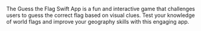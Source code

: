 The Guess the Flag Swift App is a fun and interactive game that challenges users to guess the correct flag based on visual clues. Test your knowledge of world flags and improve your geography skills with this engaging app.

